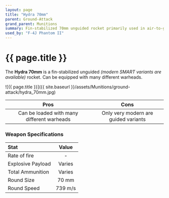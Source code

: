 ```yaml
---
layout: page
title: "Hydra 70mm"
parent: Ground-Attack
grand_parent: Munitions
summary: Fin-stabilized 70mm unguided rocket primarily used in air-to-ground attacks.
used_by: "F-4J Phantom II"
---
```


# {{ page.title }}

The **Hydra 70mm** is a fin-stabilized unguided *(modern SMART variants are available)* rocket. Can be equipped with many different warheads.

![{{ page.title }}]({{ site.baseurl }}/assets/Munitions/ground-attack/hydra_70mm.jpg)

| Pros | Cons |
| :---: | :---: |
| Can be loaded with many different warheads | Only very modern are guided variants |

### Weapon Specifications

| Stat | Value |
|:-----|:-----:|
| Rate of fire | - |
| Explosive Payload | Varies |
| Total Ammunition | Varies |
| Round Size | 70 mm  |
| Round Speed | 739 m/s |
